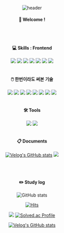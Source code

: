 
<div align="center"> 

![header](https://capsule-render.vercel.app/api?type=cylinder&color=000000&height=150&section=header&text=minzzn🐹&fontColor=ffffff&fontSize=70&animation=fadeIn&fontAlignY=55&desc=%20&descAlignY=62&descAlign=62)
  
####  👋 Welcome !

  
 <br/>
 <br/>
  
####  💻 Skills : Frontend

<img src="https://img.shields.io/badge/HTML-E34F26?style=for-the-badge&logo=HTML5&logoColor=white">
<img src="https://img.shields.io/badge/CSS-1572B6?style=for-the-badge&logo=CSS3&logoColor=white">
<img src="https://img.shields.io/badge/JAVASCRIPT-F7DF1E?style=for-the-badge&logo=javascript&logoColor=black">
<img src="https://img.shields.io/badge/TYPESCRIPT-3178C6?style=for-the-badge&logo=typescript&logoColor=white">
<img src="https://img.shields.io/badge/REACT-61DAFB?style=for-the-badge&logo=react&logoColor=black">
<img src="https://img.shields.io/badge/REACT NATIVE-61DAFB?style=for-the-badge&logo=react&logoColor=black">
<img src="https://img.shields.io/badge/STYLED COMPONENTS-DB7093?style=for-the-badge&logo=styledcomponents&logoColor=white">

 <br/>
 <br/>

####  🖱️ 한번이라도 써본 기술 

<img src="https://img.shields.io/badge/c-A8B9CC?style=for-the-badge&logo=c&logoColor=black">
<img src="https://img.shields.io/badge/csharp-512BD4?style=for-the-badge&logo=csharp&logoColor=white">
<img src="https://img.shields.io/badge/cplusplus-00599C?style=for-the-badge&logo=cplusplus&logoColor=white">
<img src="https://img.shields.io/badge/python-3776AB?style=for-the-badge&logo=python&logoColor=white">
<img src="https://img.shields.io/badge/Java-007396?style=for-the-badge&logo=OpenJDK&logoColor=white"/>
<img src="https://img.shields.io/badge/googlecolab-F9AB00?style=for-the-badge&logo=googlecolab&logoColor=white">
<img src="https://img.shields.io/badge/tensorflow-FF6F00?style=for-the-badge&logo=tensorflow&logoColor=white">
<img src="https://img.shields.io/badge/keras-D00000?style=for-the-badge&logo=keras&logoColor=white">

 <br/>
 <br/>
 
####  🛠️ Tools

<img src="https://img.shields.io/badge/GitHub-181717?style=for-the-badge&logo=GitHub&logoColor=white">
<img src="https://img.shields.io/badge/visual studio code-007ACC?style=for-the-badge&logo=visualstudiocode&logoColor=white">

 <br/>
 <br/>
 
####  📋 Documents

[![Velog's GitHub stats](https://velog-readme-stats.vercel.app/api/badge?name=minzzn)](https://velog.io/@minzzn) 
<img src="https://img.shields.io/badge/Notion-FFFFFF?style=for-the-badge&logo=Notion&logoColor=black">

   <br/>
   <br/>
 
####  ✏️ Study log

![GitHub stats](https://github-readme-stats.vercel.app/api?username=minzzn&show_icons=true&theme=blue-green)

[![Hits](https://hits.seeyoufarm.com/api/count/incr/badge.svg?url=https%3A%2F%2Fgithub.com%2Fminzzn&count_bg=%2383FF8E&title_bg=%233B333C&icon=codeigniter.svg&icon_color=%2374E87F&title=hits&edge_flat=false)](https://hits.seeyoufarm.com)

<a href="https://opgc.me/#/users/minzzn" target="_blank"><img src="https://api.opgc.me/githubs/users/minzzn/tag/?theme=basic" /></a> [![Solved.ac Profile](http://mazassumnida.wtf/api/v2/generate_badge?boj=joke_bear)](https://solved.ac/joke_bear/)

[![Velog's GitHub stats](https://velog-readme-stats.vercel.app/api?name=minzzn)](https://github.com/minzzn/velog-readme-stats)

</div>
